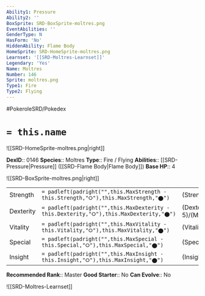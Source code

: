 ```yaml
---
Ability1: Pressure
Ability2: ''
BoxSprite: SRD-BoxSprite-moltres.png
EventAbilities: ''
GenderType: N
HasForm: 'No'
HiddenAbility: Flame Body
HomeSprite: SRD-HomeSprite-moltres.png
Learnset: '[[SRD-Moltres-Learnset]]'
Legendary: 'Yes'
Name: Moltres
Number: 146
Sprite: moltres.png
Type1: Fire
Type2: Flying
---
```


#PokeroleSRD/Pokedex

# `= this.name`

![[SRD-HomeSprite-moltres.png|right]]

**DexID**:: 0146
**Species**:: Moltres
**Type**:: Fire / Flying
**Abilities**:: [[SRD-Pressure|Pressure]] ([[SRD-Flame Body|Flame Body]])
**Base HP**:: 4

![[SRD-BoxSprite-moltres.png|right]]

|           |                                                                                        |                                          |
| --------- | -------------------------------------------------------------------------------------- | ---------------------------------------- |
| Strength  | `= padleft(padright("",this.MaxStrength - this.Strength,"⭘"),this.MaxStrength,"⬤")`    | (Strength::6)/(MaxStrength::6)   |
| Dexterity | `= padleft(padright("",this.MaxDexterity - this.Dexterity,"⭘"),this.MaxDexterity,"⬤")` | (Dexterity:: 5)/(MaxDexterity::5) |
| Vitality  | `= padleft(padright("",this.MaxVitality - this.Vitality,"⭘"),this.MaxVitality,"⬤")`    | (Vitality::5)/(MaxVitality::5)   |
| Special   | `= padleft(padright("",this.MaxSpecial - this.Special,"⭘"),this.MaxSpecial,"⬤")`       | (Special::7)/(MaxSpecial::7)     |
| Insight   | `= padleft(padright("",this.MaxInsight - this.Insight,"⭘"),this.MaxInsight,"⬤")`       | (Insight::5)/(MaxInsight::5)     |

**Recommended Rank**:: Master
**Good Starter**:: No
**Can Evolve**:: No

![[SRD-Moltres-Learnset]]
